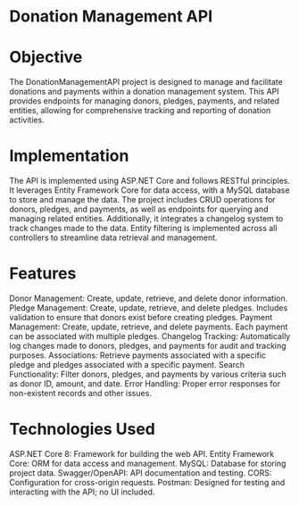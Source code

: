 # Donation Management API

# Objective
The DonationManagementAPI project is designed to manage and facilitate donations and payments within a donation management system. This API provides endpoints for managing donors, pledges, payments, and related entities, allowing for comprehensive tracking and reporting of donation activities.

# Implementation
The API is implemented using ASP.NET Core and follows RESTful principles. It leverages Entity Framework Core for data access, with a MySQL database to store and manage the data. The project includes CRUD operations for donors, pledges, and payments, as well as endpoints for querying and managing related entities. Additionally, it integrates a changelog system to track changes made to the data. Entity filtering is implemented across all controllers to streamline data retrieval and management.

# Features
Donor Management: Create, update, retrieve, and delete donor information.
Pledge Management: Create, update, retrieve, and delete pledges. Includes validation to ensure that donors exist before creating pledges.
Payment Management: Create, update, retrieve, and delete payments. Each payment can be associated with multiple pledges.
Changelog Tracking: Automatically log changes made to donors, pledges, and payments for audit and tracking purposes.
Associations: Retrieve payments associated with a specific pledge and pledges associated with a specific payment.
Search Functionality: Filter donors, pledges, and payments by various criteria such as donor ID, amount, and date.
Error Handling: Proper error responses for non-existent records and other issues.

# Technologies Used
ASP.NET Core 8: Framework for building the web API.
Entity Framework Core: ORM for data access and management.
MySQL: Database for storing project data.
Swagger/OpenAPI: API documentation and testing.
CORS: Configuration for cross-origin requests.
Postman: Designed for testing and interacting with the API; no UI included.
